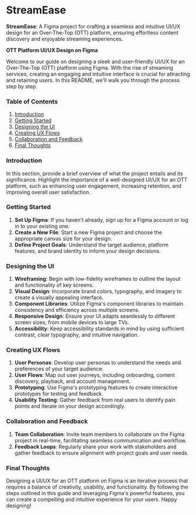 # StreamEase
**StreamEase**: A Figma project for crafting a seamless and intuitive UI/UX design for an Over-The-Top (OTT) platform, ensuring effortless content discovery and enjoyable streaming experiences.


**OTT Platform UI/UX Design on Figma**

Welcome to our guide on designing a sleek and user-friendly UI/UX for an Over-The-Top (OTT) platform using Figma. With the rise of streaming services, creating an engaging and intuitive interface is crucial for attracting and retaining users. In this README, we'll walk you through the process step by step.

### Table of Contents
1. [Introduction](#introduction)
2. [Getting Started](#getting-started)
3. [Designing the UI](#designing-the-ui)
4. [Creating UX Flows](#creating-ux-flows)
5. [Collaboration and Feedback](#collaboration-and-feedback)
6. [Final Thoughts](#final-thoughts)

### Introduction
In this section, provide a brief overview of what the project entails and its significance. Highlight the importance of a well-designed UI/UX for an OTT platform, such as enhancing user engagement, increasing retention, and improving overall user satisfaction.

### Getting Started
1. **Set Up Figma**: If you haven't already, sign up for a Figma account or log in to your existing one.
2. **Create a New File**: Start a new Figma project and choose the appropriate canvas size for your design.
3. **Define Project Goals**: Understand the target audience, platform features, and brand identity to inform your design decisions.

### Designing the UI
1. **Wireframing**: Begin with low-fidelity wireframes to outline the layout and functionality of key screens.
2. **Visual Design**: Incorporate brand colors, typography, and imagery to create a visually appealing interface.
3. **Component Libraries**: Utilize Figma's component libraries to maintain consistency and efficiency across multiple screens.
4. **Responsive Design**: Ensure your UI adapts seamlessly to different screen sizes, from mobile devices to large TVs.
5. **Accessibility**: Keep accessibility standards in mind by using sufficient contrast, clear typography, and intuitive navigation.

### Creating UX Flows
1. **User Personas**: Develop user personas to understand the needs and preferences of your target audience.
2. **User Flows**: Map out user journeys, including onboarding, content discovery, playback, and account management.
3. **Prototyping**: Use Figma's prototyping features to create interactive prototypes for testing and feedback.
4. **Usability Testing**: Gather feedback from real users to identify pain points and iterate on your design accordingly.

### Collaboration and Feedback
1. **Team Collaboration**: Invite team members to collaborate on the Figma project in real-time, facilitating seamless communication and workflow.
2. **Feedback Loops**: Regularly share your work with stakeholders and gather feedback to ensure alignment with project goals and user needs.

### Final Thoughts
Designing a UI/UX for an OTT platform on Figma is an iterative process that requires a balance of creativity, usability, and functionality. By following the steps outlined in this guide and leveraging Figma's powerful features, you can create a compelling and intuitive experience for your users. Happy designing!

